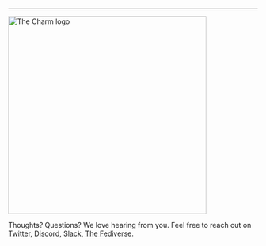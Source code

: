 ---

<a href="https://charm.land/"><img alt="The Charm logo" src="https://stuff.charm.sh/charm-badge.jpg" width="400"></a>

Thoughts? Questions? We love hearing from you. Feel free to reach out on [Twitter](https://twitter.com/charmcli), [Discord](https://charm.land/discord), [Slack](https://charm.land/slack), [The Fediverse](https://mastodon.technology/@charm).
